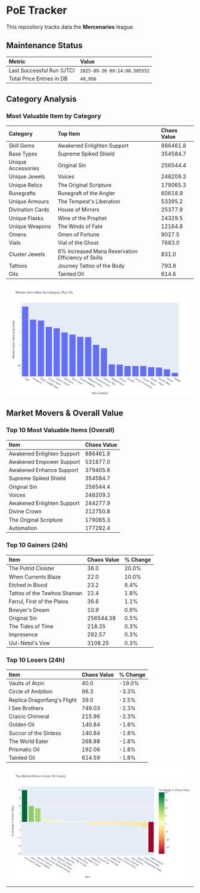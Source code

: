 # PoE Tracker

This repository tracks data the **Mercenaries** league.

## Maintenance Status

<!-- START_MAINTENANCE -->
| Metric | Value |
|:---|:---|
| Last Successful Run (UTC) | `2025-09-30 09:14:00.505552` |
| Total Price Entries in DB | `49,956` |

<!-- END_MAINTENANCE -->

## Category Analysis

<!-- START_CATEGORY_ANALYSIS -->
### Most Valuable Item by Category
| Category | Top Item | Chaos Value |
| :--- | :--- | :--- |
| Skill Gems | Awakened Enlighten Support | 886461.8 |
| Base Types | Supreme Spiked Shield | 354584.7 |
| Unique Accessories | Original Sin | 256544.4 |
| Unique Jewels | Voices | 248209.3 |
| Unique Relics | The Original Scripture | 179065.3 |
| Runegrafts | Runegraft of the Angler | 60618.9 |
| Unique Armours | The Tempest's Liberation | 53395.2 |
| Divination Cards | House of Mirrors | 25377.9 |
| Unique Flasks | Wine of the Prophet | 24329.5 |
| Unique Weapons | The Winds of Fate | 12164.8 |
| Omens | Omen of Fortune | 9027.5 |
| Vials | Vial of the Ghost | 7683.0 |
| Cluster Jewels | 6% increased Mana Reservation Efficiency of Skills | 831.0 |
| Tattoos | Journey Tattoo of the Body | 793.8 |
| Oils | Tainted Oil | 614.6 |


![Category Analysis Chart](charts/category_analysis.png)
<!-- END_CATEGORY_ANALYSIS -->

## Market Movers & Overall Value

<!-- START_ANALYSIS -->
### Top 10 Most Valuable Items (Overall)
| Item | Chaos Value |
| :--- | :--- |
| Awakened Enlighten Support | 886461.8 |
| Awakened Empower Support | 531877.0 |
| Awakened Enhance Support | 379405.6 |
| Supreme Spiked Shield | 354584.7 |
| Original Sin | 256544.4 |
| Voices | 248209.3 |
| Awakened Enlighten Support | 244277.9 |
| Divine Crown | 212750.8 |
| The Original Scripture | 179065.3 |
| Automation | 177292.4 |

### Top 10 Gainers (24h)
| Item | Chaos Value | % Change |
| :--- | :--- | :--- |
| The Putrid Cloister | 36.0 | 20.0% |
| When Currents Blaze | 22.0 | 10.0% |
| Etched in Blood | 23.2 | 8.4% |
| Tattoo of the Tawhoa Shaman | 22.4 | 1.8% |
| Farrul, First of the Plains | 36.6 | 1.1% |
| Bowyer's Dream | 10.9 | 0.9% |
| Original Sin | 256544.38 | 0.5% |
| The Tides of Time | 218.35 | 0.3% |
| Impresence | 282.57 | 0.3% |
| Uul-Netol's Vow | 3108.25 | 0.3% |

### Top 10 Losers (24h)
| Item | Chaos Value | % Change |
| :--- | :--- | :--- |
| Vaults of Atziri | 40.0 | -19.0% |
| Circle of Ambition | 96.3 | -3.3% |
| Replica Dragonfang's Flight | 39.0 | -2.5% |
| I See Brothers | 749.03 | -2.3% |
| Craicic Chimeral | 215.96 | -2.3% |
| Golden Oil | 140.84 | -1.8% |
| Succor of the Sinless | 140.84 | -1.8% |
| The World Eater | 268.88 | -1.8% |
| Prismatic Oil | 192.06 | -1.8% |
| Tainted Oil | 614.59 | -1.8% |


![Market Movers Chart](charts/market_movers.png)
<!-- END_ANALYSIS -->

---
